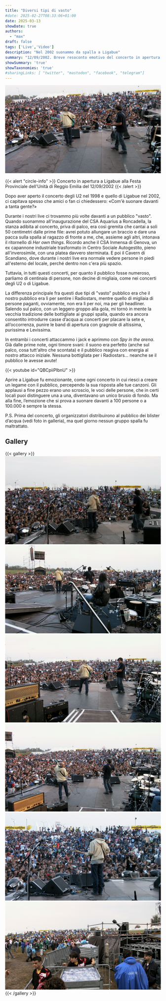 ```yaml
---
title: "Diversi tipi di vasto"
#date: 2025-02-27T08:33:06+01:00
date: 2025-03-13
showDate: true
authors:
  - "max"
draft: false
tags: ['Live','Video']
description: "Nel 2002 suonammo da spalla a Ligabue"
summary: "12/09/2002. Breve resoconto emotivo del concerto in apertura a Ligabue a Reggio Emilia."
showSummary: 'true'
showTaxonomies: 'true'
#sharingLinks: [ "twitter", "mastodon", "facebook", "telegram"]
---
```


![Foto live](featured.png)

{{< alert "circle-info" >}}
Concerto in apertura a Ligabue alla Festa Provinciale dell'Unità di Reggio Emilia del 12/09/2002
{{< /alert >}}

Dopo aver aperto il concerto degli U2 nel 1998 e quello di Ligabue nel 2002, ci capitava spesso che amici o fan ci chiedessero:
«Com'è suonare davanti a tanta gente?»

Durante i nostri live ci trovammo più volte davanti a un pubblico "vasto". Quando suonammo all'inaugurazione del CSA Aquarius a Roncadella, la stanza adibita al concerto, priva di palco, era così gremita che cantai a soli 50 centimetri dalle prime file: avrei potuto allungare un braccio e dare una pacca sulla spalla al ragazzo di fronte a me, che, assieme agli altri, intonava il ritornello di *Her own things*. Ricordo anche il CSA Inmensa di Genova, un ex capannone industriale trasformato in Centro Sociale Autogestito, pieno all'inverosimile, con una platea davvero sterminata. E poi il Cavern di Scandiano, dove durante i nostri live era normale vedere persone in piedi all'esterno del locale, perché dentro non c'era più spazio.

Tuttavia, in tutti questi concerti, per quanto il pubblico fosse numeroso, parliamo di centinaia di persone, non decine di migliaia, come nei concerti degli U2 o di Ligabue.

La differenza principale fra questi due tipi di "vasto" pubblico era che il nostro pubblico era lì per sentire i Radiostars, mentre quello di migliaia di persone paganti, ovviamente, non era lì per noi, ma per gli headliner. Salendo sul palco, con un leggero groppo alla gola, mi tornò in mente la vecchia tradizione delle bottigliate ai gruppi spalla, quando era ancora consentito introdurre casse d’acqua ai concerti per placare la sete e, all’occorrenza, punire le band di apertura con gragnole di altissima, purissima e Levissima.

In entrambi i concerti attaccammo i jack e aprimmo con *Spy in the arena*. Già dalle prime note, ogni timore svanì: il suono era perfetto (anche sul palco, cosa tutt'altro che scontata) e il pubblico reagiva con energia al nostro attacco iniziale. Nessuna bottigliata per i Radiostars... neanche se il pubblico le avesse avute!

{{< youtube id="QBCpiiPlbnU" >}}

Aprire a Ligabue fu emozionante, come ogni concerto in cui riesci a creare un legame con il pubblico, percependo la sua risposta alle tue canzoni. Gli applausi a fine pezzo erano uno scroscio, le voci delle persone, che in certi locali puoi distinguere una a una, diventavano un unico brusio di fondo. Ma alla fine, l’emozione che si prova a suonare davanti a 100 persone o a 100.000 è sempre la stessa.

P.S. Prima del concerto, gli organizzatori distribuirono al pubblico dei blister d’acqua (vedi foto in galleria), ma quel giorno nessun gruppo spalla fu maltrattato.

## Gallery
{{< gallery >}}
    <img src="img/1.png" class="grid-w33"/>
    <img src="img/2.png" class="grid-w33"/>
    <img src="img/3.png" class="grid-w33"/>
    <img src="img/4.png" class="grid-w33"/>
    <img src="img/5.png" class="grid-w33"/>
    <img src="img/6.png" class="grid-w33"/>
{{< /gallery >}}
